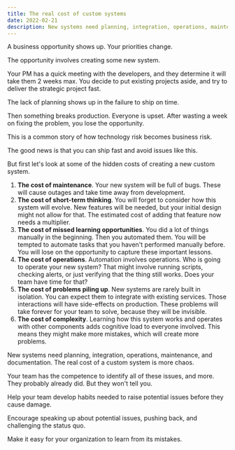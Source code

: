 ```yaml
---
title: The real cost of custom systems
date: 2022-02-21
description: New systems need planning, integration, operations, maintenance, and documentation. The lack of planning shows up in the failure to ship on time.
---
```


A business opportunity shows up. Your priorities change. 

The opportunity involves creating some new system.

Your PM has a quick meeting with the developers, and they determine it will take them 2 weeks max. You decide to put existing projects aside, and try to deliver the strategic project fast.

The lack of planning shows up in the failure to ship on time. 

Then something breaks production. Everyone is upset. After wasting a week on fixing the problem, you lose the opportunity.

This is a common story of how technology risk becomes business risk.

The good news is that you can ship fast and avoid issues like this. 

But first let's look at some of the hidden costs of creating a new custom system.

1. **The cost of maintenance**. Your new system will be full of bugs. These will cause outages and take time away from development. 
2. **The cost of short-term thinking**. You will forget to consider how this system will evolve. New features will be needed, but your initial design might not allow for that. The estimated cost of adding that feature now needs a multiplier.
3. **The cost of missed learning opportunities**. You did a lot of things manually in the beginning. Then you automated them. You will be tempted to automate tasks that you haven't performed manually before. You will lose on the opportunity to capture these important lessons.
4. **The cost of operations**. Automation involves operations. Who is going to operate your new system? That might involve running scripts, checking alerts, or just verifying that the thing still works. Does your team have time for that?
5. **The cost of problems piling up**. New systems are rarely built in isolation. You can expect them to integrate with existing services. Those interactions will have side-effects on production. These problems will take forever for your team to solve, because they will be invisible. 
6. **The cost of complexity**. Learning how this system works and operates with other components adds cognitive load to everyone involved. This means they might make more mistakes, which will create more problems.

New systems need planning, integration, operations, maintenance, and documentation. The real cost of a custom system is more chaos.

Your team has the competence to identify all of these issues, and more. They probably already did. But they won't tell you.

Help your team develop habits needed to raise potential issues before they cause damage. 

Encourage speaking up about potential issues, pushing back, and challenging the status quo.

Make it easy for your organization to learn from its mistakes. 
